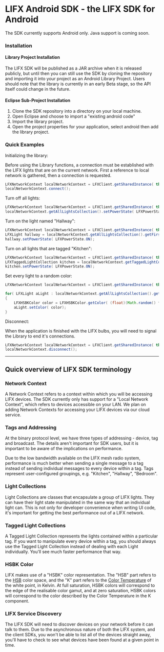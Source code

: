 # LIFX Android SDK - the LIFX SDK for Android

The SDK currently supports Android only. Java support is coming soon.

### Installation

#### Library Project Installation
The LIFX SDK will be published as a JAR archive when it is released publicly, but until then you can still use the SDK by cloning the repository and importing it into your project as an Android Library Project.
Users should note that the library is currently in an early Beta stage, so the API itself could change in the future.

#### Eclipse Sub-Project Installation
1. Clone the SDK repository into a directory on your local machine.
2. Open Eclipse and choose to import a "existing android code"
3. Import the library project.
4. Open the project properties for your application, select android then add the library project.

### Quick Examples

Initializing the library:

Before using the Library functions, a connection must be established with the LIFX lights that are on the current network.
First a reference to local network is gathered, then a connection is requested.
```java
LFXNetworkContext localNetworkContext = LFXClient.getSharedInstance( this).getLocalNetworkContext();
localNetworkContext.connect();
```

Turn off all lights:
```java
LFXNetworkContext localNetworkContext = LFXClient.getSharedInstance( this).getLocalNetworkContext();
localNetworkContext.getAllLightsCollection().setPowerState( LFXPowerState.OFF);
```

Turn on the light named "Hallway":
```java
LFXNetworkContext localNetworkContext = LFXClient.getSharedInstance( this).getLocalNetworkContext();
LFXLight hallway = localNetworkContext.getAllLightsCollection().getFirstLightForLabel( "Hallway");
hallway.setPowerState( LFXPowerState.ON);
```

Turn on all lights that are tagged "Kitchen":
```java
LFXNetworkContext localNetworkContext = LFXClient.getSharedInstance( this).getLocalNetworkContext();
LFXTaggedLightCollection kitchen = localNetworkContext.getTaggedLightCollectionForTag( "Kitchen");
kitchen.setPowerState( LFXPowerState.ON);
```

Set every light to a random color:
```java
LFXNetworkContext localNetworkContext = LFXClient.getSharedInstance( this).getLocalNetworkContext();

for( LFXLight aLight : localNetworkContext.getAllLightsCollection().getLights())
{
	LFXHSBKColor color = LFXHSBKColor.getColor( (float)(Math.random() * 360), 1.0f, 1.0f, 3500);
	aLight.setColor( color);
}
```

Disconnect:

When the application is finished with the LIFX bulbs, you will need to signal the Library to end it's connections.
```java
LFXNetworkContext localNetworkContext = LFXClient.getSharedInstance( this).getLocalNetworkContext();
localNetworkContext.disconnect();
```

---------------

## Quick overview of LIFX SDK terminology

### Network Context

A Network Context refers to a context within which you will be accessing LIFX devices. The SDK currently only has support for a "Local Network Context", which refers to devices accessible on your LAN. We plan on adding Network Contexts for accessing your LIFX devices via our cloud service.

### Tags and Addressing

At the binary protocol level, we have three types of addressing - device, tag and broadcast. The details aren't important for SDK users, but it is important to be aware of the implications on performance.

Due to the low bandwidth available on the LIFX mesh radio system, performance is much better when sending a single message to a tag instead of sending individual messages to every device within a tag. Tags represent user-configured groupings, e.g. "Kitchen", "Hallway", "Bedroom".

### Light Collections

Light Collections are classes that encapsulate a group of LIFX lights. They can have their light state manipulated in the same way that an individual light can. This is not only for developer convenience when writing UI code, it's important for getting the best performance out of a LIFX network.

### Tagged Light Collections

A Tagged Light Collection represents the lights contained within a particular tag. If you want to manipulate every device within a tag, you should always use the Tagged Light Collection instead of dealing with each Light individually. You'll see much faster performance that way.

### HSBK Color

LIFX makes use of a "HSBK" color representation. The "HSB" part refers to the [HSB](http://en.wikipedia.org/wiki/HSB_color_space) color space, and the "K" part refers to the [Color Temperature](http://en.wikipedia.org/wiki/Color_temperature) of the white point, in Kelvin. At full saturation, HSBK colors will correspond to the edge of the realisable color gamut, and at zero saturation, HSBK colors will correspond to the color described by the Color Temperature in the K component.

### LIFX Service Discovery

The LIFX SDK will need to discover devices on your network before it can talk to them. Due to the asynchronous nature of both the LIFX system, and the client SDKs, you won't be able to list all of the devices straight away, you'll have to check to see what devices have been found at a given point in time.

